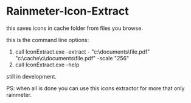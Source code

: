 # Rainmeter-Icon-Extract
this saves icons in cache folder from files you browse.


this is the command line options:

1. call IconExtract.exe -extract - "c:\documents\file.pdf" "c:\cache\c\documents\file.pdf" -scale "256"
2. call IconExtract.exe -help


still in development.

PS: when all is done you can use this icons extractor for more that only rainmeter.
